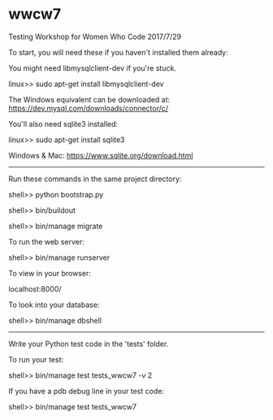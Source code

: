 # wwcw7
Testing Workshop for Women Who Code 2017/7/29

To start, you will need these if you haven't installed them already:

You might need libmysqlclient-dev if you're stuck. 

linux>> sudo apt-get install libmysqlclient-dev

The Windows equivalent can be downloaded at: https://dev.mysql.com/downloads/connector/c/

You'll also need sqlite3 installed:

linux>> sudo apt-get install sqlite3

Windows & Mac: https://www.sqlite.org/download.html

----------------------------------------

Run these commands in the same project directory:

shell>> python bootstrap.py

shell>> bin/buildout

shell>> bin/manage migrate

To run the web server:

shell>> bin/manage runserver

To view in your browser:

localhost:8000/

To look into your database:

shell>> bin/manage dbshell

-------------------------------------

Write your Python test code in the 'tests' folder.

To run your test:

shell>> bin/manage test tests_wwcw7 -v 2

If you have a pdb debug line in your test code:

shell>> bin/manage test tests_wwcw7
